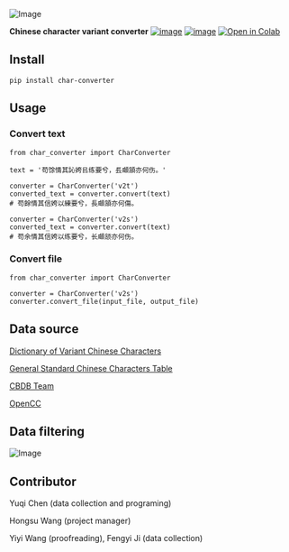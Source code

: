 ![Image](https://raw.githubusercontent.com/yukiyuqichen/CHAR/main/img/icon.png)


**Chinese character variant converter**
[![image](https://img.shields.io/pypi/v/char-converter.svg)](https://pypi.org/project/char-converter)
[![image](https://img.shields.io/badge/License-Apache-green.svg)](http://www.apache.org/licenses/)
[![Open in Colab](https://colab.research.google.com/assets/colab-badge.svg)](https://colab.research.google.com/github/yukiyuqichen/CHAR/blob/main/test/test.ipynb)


## Install
```
pip install char-converter
```

## Usage
### Convert text
```
from char_converter import CharConverter

text = '苟馀情其訫姱㠯练要兮，镸顑頷亦何伤。'

converter = CharConverter('v2t')
converted_text = converter.convert(text)
# 苟餘情其信姱以練要兮，長顑頷亦何傷。

converter = CharConverter('v2s')
converted_text = converter.convert(text)
# 苟余情其信姱以练要兮，长顑颔亦何伤。
```
### Convert file
```
from char_converter import CharConverter

converter = CharConverter('v2s')
converter.convert_file(input_file, output_file)

```

## Data source
[Dictionary of Variant Chinese Characters](https://dict.variants.moe.edu.tw/variants/rbt/home.do)

[General Standard Chinese Characters Table](http://www.moe.gov.cn/jyb_sjzl/ziliao/A19/201306/t20130601_186002.html)

[CBDB Team](https://projects.iq.harvard.edu/cbdb)

[OpenCC](https://github.com/BYVoid/OpenCC)


## Data filtering
![Image](https://raw.githubusercontent.com/yukiyuqichen/CHAR/main/img/workflow.png)


## Contributor
Yuqi Chen (data collection and programing)

Hongsu Wang (project manager)

Yiyi Wang (proofreading), Fengyi Ji (data collection)



